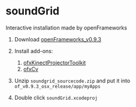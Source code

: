 # soundGrid
Interactive installation made by openFrameworks

1. Download [openFrameworks_v0.9.3](http://openframeworks.cc/download/older/)
2. Install add-ons:

    1. [ofxKinectProjectorToolkit](https://github.com/genekogan/ofxKinectProjectorToolkit)
    2. [ofxCv](https://github.com/kylemcdonald/ofxCv)

3. Unzip `soundgrid_sourcecode.zip` and put it into `of_v0.9.3_osx_release/app/myApps`
4. Double click `soundGrid.xcodeproj`
